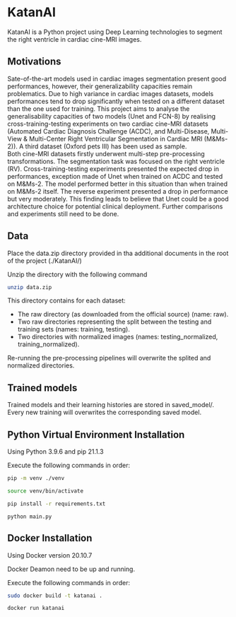 # KatanAI

KatanAI is a Python project using Deep Learning technologies to segment the right 
ventricle in cardiac cine-MRI images.

## Motivations 

Sate-of-the-art models used in cardiac images segmentation present good performances, however, their generalizability 
capacities remain problematics. Due to high variance in cardiac images datasets, models performances tend to drop 
significantly when tested on a different dataset than the one used for training. This project aims to analyse the 
generalisability capacities of two models (Unet and FCN-8) by realising cross-training-testing experiments on two 
cardiac cine-MRI datasets (Automated Cardiac Diagnosis Challenge (ACDC), and Multi-Disease, Multi-View & Multi-Center 
Right Ventricular Segmentation in Cardiac MRI (M&Ms-2)). A third dataset (Oxford pets III) has been used as sample.  
Both cine-MRI datasets firstly underwent multi-step pre-processing transformations. The segmentation task was focused 
on the right ventricle (RV). Cross-training-testing experiments presented the expected drop in performances, exception 
made of Unet when trained on ACDC and tested on M&Ms-2. The model performed better in this situation than when trained 
on M&Ms-2 itself. The reverse experiment presented a drop in performance but very moderately. This finding leads to 
believe that Unet could be a good architecture choice for potential clinical deployment. Further comparisons and 
experiments still need to be done.

## Data
Place the data.zip directory provided in tha additional documents in the root of the project (./KatanAI/) 

Unzip the directory with the following command

```bash
unzip data.zip
```

This directory contains for each dataset:
- The raw directory (as downloaded from the official source) (name: raw).
- Two raw directories representing the split between the testing and training sets (names: training, testing). 
- Two directories with normalized images (names: testing_normalized, training_normalized).

Re-running the pre-processing pipelines will overwrite the splited and normalized directories. 

## Trained models

Trained models and their learning histories are stored in saved_model/.
Every new training will overwrites the corresponding saved model. 

## Python Virtual Environment Installation
Using Python 3.9.6 and pip 21.1.3 

Execute the following commands in order:
```bash
pip -m venv ./venv
```

```bash
source venv/bin/activate
```

```bash
pip install -r requirements.txt
```

```
python main.py
```

## Docker Installation
Using Docker version 20.10.7

Docker Deamon need to be up and running. 

Execute the following commands in order: 
```bash
sudo docker build -t katanai .
```

```bash
docker run katanai
```
